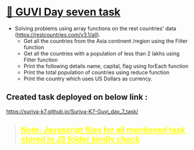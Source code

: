 # [🔗 GUVI Day seven task](https://suriya-k7.github.io/Suriya-K7-Guvi_day_7_task/)

- Solving problems using array functions on the rest countries' data (https://restcountries.com/v3.1/all).
  - Get all the countries from the Asia continent /region using the Filter function
  - Get all the countries with a population of less than 2 lakhs using Filter function
  - Print the following details name, capital, flag using forEach function
  - Print the total population of countries using reduce function
  - Print the country which uses US Dollars as currency.

## Created task deployed on below link :

<a href="https://suriya-k7.github.io/Suriya-K7-Guvi_day_7_task/" target="_blank">https://suriya-k7.github.io/Suriya-K7-Guvi_day_7_task/</a>

> <h2 style="color:yellow;text-decoration:underline;">Note: Javascript files for all mentioned task stored in JS folder kindly check</h2>

